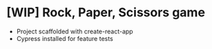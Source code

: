 # [WIP] Rock, Paper, Scissors game

* Project scaffolded with create-react-app
* Cypress installed for feature tests